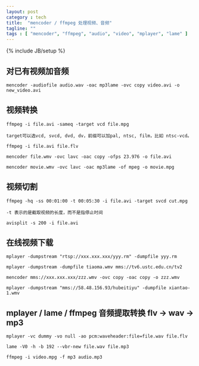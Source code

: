 ```yaml
---
layout: post
category : tech
title:  "mencoder / ffmpeg 处理视频、音频"
tagline: ""
tags : [ "mencoder", "ffmpeg", "audio", "video", "mplayer", "lame" ] 
---
```

{% include JB/setup %}

## 对已有视频加音频

    mencoder -audiofile audio.wav -oac mp3lame -ovc copy video.avi -o new_video.avi

## 视频转换

    ffmpeg -i file.avi -sameq -target vcd file.mpg

    target可以选vcd, svcd, dvd, dv，前缀可以加pal, ntsc, film，比如 ntsc-vcd。

    ffmpeg -i file.avi file.flv

    mencoder file.wmv -ovc lavc -oac copy -ofps 23.976 -o file.avi

    mencoder movie.wmv -ovc lavc -oac mp3lame -of mpeg -o movie.mpg

## 视频切割

    ffmpeg -hq -ss 00:01:00 -t 00:05:30 -i file.avi -target svcd cut.mpg

    -t 表示的是截取视频的长度，而不是指停止时间

    avisplit -s 200 -i file.avi

## 在线视频下载

    mplayer -dumpstream "rtsp://xxx.xxx.xxx/yyy.rm" -dumpfile yyy.rm

    mplayer -dumpstream -dumpfile tiaoma.wmv mms://tv6.ustc.edu.cn/tv2

    mencoder mms://xxx.xxx.xxx/zzz.wmv -ovc copy -oac copy -o zzz.wmv

    mplayer -dumpstream "mms://58.48.156.93/hubeitiyu" -dumpfile xiantao-1.wmv 


## mplayer / lame / ffmpeg 音频提取转换 flv -> wav -> mp3

    mplayer -vc dummy -vo null -ao pcm:waveheader:file=file.wav file.flv

    lame -V0 -h -b 192 --vbr-new file.wav file.mp3

    ffmpeg -i video.mpg -f mp3 audio.mp3

